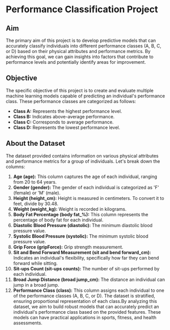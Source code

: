 # Performance Classification Project

## Aim

The primary aim of this project is to develop predictive models that can accurately classify individuals into different performance classes (A, B, C, or D) based on their physical attributes and performance metrics\. By achieving this goal, we can gain insights into factors that contribute to performance levels and potentially identify areas for improvement\.

## Objective

The specific objective of this project is to create and evaluate multiple machine learning models capable of predicting an individual's performance class\. These performance classes are categorized as follows:
- **Class A:** Represents the highest performance level\.
- **Class B:** Indicates above-average performance\.
- **Class C:** Corresponds to average performance\.
- **Class D:** Represents the lowest performance level\.

## About the Dataset

The dataset provided contains information on various physical attributes and performance metrics for a group of individuals\. Let's break down the columns:

1. **Age (age):** This column captures the age of each individual, ranging from 20 to 64 years\.
2. **Gender (gender):** The gender of each individual is categorized as 'F' (female) or 'M' (male)\.
3. **Height (height_cm):** Height is measured in centimeters\. To convert it to feet, divide by 30\.48\.
4. **Weight (weight_kg):** Weight is recorded in kilograms\.
5. **Body Fat Percentage (body fat_%):** This column represents the percentage of body fat for each individual\.
6. **Diastolic Blood Pressure (diastolic):** The minimum diastolic blood pressure value\.
7. **Systolic Blood Pressure (systolic):** The minimum systolic blood pressure value\.
8. **Grip Force (gripForce):** Grip strength measurement\.
9. **Sit and Bend Forward Measurement (sit and bend forward_cm):** Indicates an individual's flexibility, specifically how far they can bend forward while sitting\.
10. **Sit-ups Count (sit-ups counts):** The number of sit-ups performed by each individual\.
11. **Broad Jump Distance (broad jump_cm):** The distance an individual can jump in a broad jump\.
12. **Performance Class (class):** This column assigns each individual to one of the performance classes (A, B, C, or D)\. The dataset is stratified, ensuring proportional representation of each class.By analyzing this dataset, we aim to build robust models that can accurately predict an individual's performance class based on the provided features\. These models can have practical applications in sports, fitness, and health assessments\.


